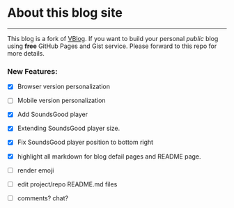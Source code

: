 # About this blog site
---
This blog is a fork of [VBlog](https://github.com/GitHub-Laziji/VBlog). If you want to build your personal *public* blog using **free** GitHub Pages and Gist service. Please forward to this repo for more details.

### New Features:

- [x] Browser version personalization
- [ ] Mobile version personalization
- [x] Add SoundsGood player
- [x] Extending SoundsGood player size.
- [x] Fix SoundsGood player position to bottom right
- [x] highlight all markdown for blog defail pages and README page.
- [ ] render emoji
- [ ] edit project/repo README.md files
- [ ] comments? chat?


